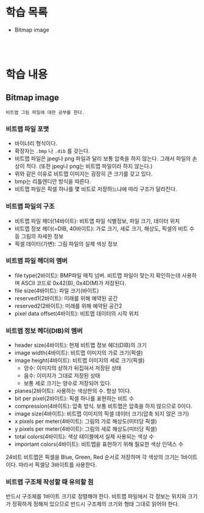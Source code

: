 # 학습 목록

- Bitmap image

<br><br>

# 학습 내용

## Bitmap image

    비트맵 그림 파일에 대한 공부를 한다.

### 비트맵 파일 포맷

- 바이너리 형식이다.
- 확장자는 `.bmp` 나 `.dib` 를 갖는다.
- 비트맵 파일은 jpeg나 png 파일과 달리 보통 압축을 하지 않는다. 그래서 파일의 손상이 적다. (또한 jpeg나 png는 비트맵 파일이라 하지 않는다.)
- 위와 같은 이유로 비트맵 이미지는 굉장히 큰 크기를 갖고 있다.
- bmp는 리틀엔디안 방식을 따른다.
- 비트맵 파일은 픽셀 하나를 몇 비트로 저장하느냐에 따라 구조가 달라진다.

### 비트맵 파일의 구조

- 비트맵 파일 헤더(14바이트): 비트맵 파일 식별정보, 파일 크기, 데이터 위치
- 비트맵 정보 헤더(=DIB, 40바이트): 가로 크기, 세로 크기, 해상도, 픽셀의 비트 수 등 그림의 자세한 정보
- 픽셀 데이터(가변): 그림 파일의 실제 색상 정보

### 비트맵 파일 헤더의 멤버

- file type(2바이트): BMP파일 매직 넘버. 비트맵 파일이 맞는지 확인하는데 사용하며 ASCII 코드로 0x42(B), 0x4D(M)가 저장된다.
- file size(4바이트): 파일 크기(바이트)
- reserved1(2바이트): 미래를 위해 예약된 공간
- reserved2(2바이트): 미래를 위해 예약된 공간2
- pixel data offset(4바이트): 비트맵 데이터의 시작 위치

### 비트맵 정보 헤더(DIB)의 멤버

- header size(4바이트): 현재 비트맵 정보 헤더(DIB)의 크기
- image width(4바이트): 비트맵 이미지의 가로 크기(픽셀)
- image height(4바이트): 비트맵 이미지의 세로 크기(픽셀)
    - 양수: 이미지의 상하가 뒤집혀서 저장된 상태
    - 음수: 이미지가 그대로 저장된 상태
    - 보통 세로 크기는 양수로 저장되어 있다.
- planes(2바이트): 사용하는 색상판의 수. 항상 1이다.
- bit per pixel(2바이트): 픽셀 하나를 표현하는 비트 수
- compression(4바이트): 압축 방식. 보통 비트맵은 압축을 하지 않으므로 0이다.
- image size(4바이트): 비트맵 이미지의 픽셀 데이터 크기(압축 되지 않은 크기)
- x pixels per meter(4바이트): 그림의 가로 해상도(미터당 픽셀)
- y pixels per meter(4바이트): 그림의 세로 해상도(미터당 픽셀)
- total colors(4바이트): 색상 테이블에서 실제 사용되는 색상 수
- important colors(4바이트): 비트맵을 표현하기 위해 필요한 색상 인덱스 수

24비트 비트맵은 픽셀을 Blue, Green, Red 순서로 저장하며 각 색상의 크기는 1바이트이다. 따라서 픽셀당 3바이트를 사용한다.

### 비트맵 구조체 작성할 때 유의할 점

반드시 구조체를 1바이트 크기로 정렬해야 한다. 비트맵 파일에서 각 정보는 위치와 크기가 정확하게 정해져 있으므로 반드시 구조체의 크기와 형태 그대로 읽어야 한다.

<br><br>
